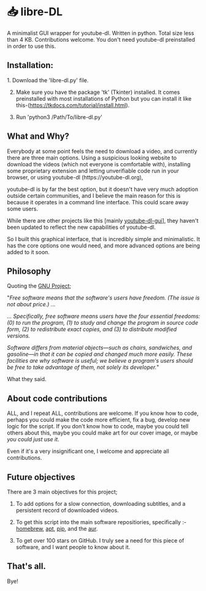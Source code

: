 # 📥 libre-DL
A minimalist GUI wrapper for youtube-dl. Written in python. Total size less than 4 KB. Contributions welcome. You don't need youtube-dl preinstalled in order to use this. 

<h2> Installation: </h2>
1. Download the 'libre-dl.py' file.


2. Make sure you have the package 'tk' (Tkinter) installed. It comes preinstalled with most installations of Python but you can install it like this-(https://tkdocs.com/tutorial/install.html).


3. Run 'python3 /Path/To/libre-dl.py'

<h2> What and Why? </h2>
Everybody at some point feels the need to download a video, and currently there are three main options. Using a suspicious looking website to download the videos (which not everyone is comfortable with), installing some proprietary extension and letting unverifiable code run in your browser, or using youtube-dl (https://youtube-dl.org),

youtube-dl is by far the best option, but it doesn't have very much adoption outside certain communities, and I believe the main reason for this is because it operates in a command line interface. This could scare away some users. 


While there are other projects like this [mainly [youtube-dl-gui](https://github.com/MrS0m30n3/youtube-dl-gui)], they haven't been updated to reflect the new capabilities of youtube-dl. 


So I built this graphical interface, that is incredibly simple and minimalistic. It has the core options one would need, and more advanced options are being added to it soon. 

<h2> Philosophy </h2>

Quoting the [GNU Project](https://www.gnu.org/philosophy/philosophy.html);

"_Free software means that the software's users have freedom. (The issue is not about price.) ..._

_... Specifically, free software means users have the four essential freedoms: (0) to run the program, (1) to study and change the program in source code form, (2) to redistribute exact copies, and (3) to distribute modified versions._

_Software differs from material objects—such as chairs, sandwiches, and gasoline—in that it can be copied and changed much more easily. These facilities are why software is useful; we believe a program's users should be free to take advantage of them, not solely its developer._"

What they said.

<h2> About code contributions </h2>

ALL, and I repeat ALL, contributions are welcome. If you know how to code, perhaps you could make the code more efficient, fix a bug, develop new logic for the script. If you don't know how to code, maybe you could tell others about this, maybe you could make art for our cover image, or maybe *you could just use it*. 

Even if it's a very insignificant one, I welcome and appreciate all contributions. 

<h2> Future objectives</h2>

There are 3 main objectives for this project;

1. To add options for a slow connection, downloading subtitles, and a persistent record of downloaded videos.

2. To get this script into the main software repositiories, specifically :- [homebrew](https://brew.sh), [apt](https://wiki.debian.org/Apt), [pip](https://pypi.org), and the [aur](https://aur.archlinux.org/). 

3. To get over 100 stars on GitHub. I truly see a need for this piece of software, and I want people to know about it. 

<h2>That's all. </h2>
Bye!

